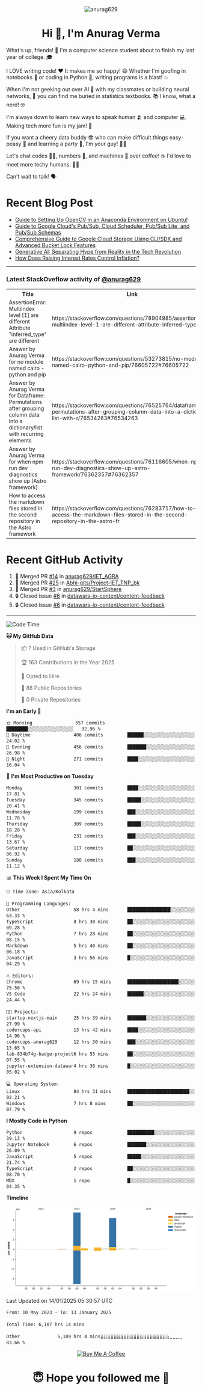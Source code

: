 

<p align="center"> <img src="https://komarev.com/ghpvc/?username=anurag629&label=Profile%20views&color=0e75b6&style=flat" alt="anurag629" /> </p>

<h1 align="center">Hi 👋, I'm Anurag Verma</h1>

What's up, friends! 👋 I'm a computer science student about to finish my last year of college. 🎓

I LOVE writing code! ❤️ It makes me so happy! 😄 Whether I'm goofing in notebooks 📓 or coding in Python 🐍, writing programs is a blast! 💥

When I'm not geeking out over AI 🤖 with my classmates or building neural networks, 🧠 you can find me buried in statistics textbooks. 📚 I know, what a nerd! 🤓

I'm always down to learn new ways to speak human 🫂 and computer 💻. Making tech more fun is my jam! 🍇

If you want a cheery data buddy 😎 who can make difficult things easy-peasy 🥝 and learning a party 🎉, I'm your guy! 🙋‍♂️

Let's chat codes 👨‍💻, numbers 🧮, and machines 🤖 over coffee! ☕ I'd love to meet more techy humans. 💁‍♂️

Can't wait to talk! 🗣️

# Recent Blog Post

<!-- BLOG-POST-LIST:START -->
- [Guide to Setting Up OpenCV in an Anaconda Environment on Ubuntu!](https://codercops.tech/blog/computer-vision-bootcamp/Guide-to-Setting-Up-OpenCV-in-an-Anaconda-Environment-on-Ubuntu!)
- [Guide to Google Cloud&#39;s Pub/Sub, Cloud Scheduler, Pub/Sub Lite, and Pub/Sub Schemas](https://codercops.tech/blog/google-cloud/Google-Clouds-Pub-Sub-Cloud-Scheduler-Pub-Sub-Lite-and-Pub-Sub-Schemas)
- [Comprehensive Guide to Google Cloud Storage Using CLI/SDK and Advanced Bucket Lock Features](https://codercops.tech/blog/google-cloud/Google-Cloud-Storage-Using-CLI-SDK-and-Advanced-Bucket-Lock-Features)
- [Generative AI: Separating Hype from Reality in the Tech Revolution](https://codercops.tech/blog/tech-latest-updates/generative-ai-seperating-hype-from-reality-in-the-tech-revolution)
- [How Does Raising Interest Rates Control Inflation?](https://codercops.tech/blog/startup-unicorn/how-does-raising-interest-rates-control-inflation)
<!-- BLOG-POST-LIST:END -->

---

### Latest StackOveflow activity of [@anurag629](https://github.com/anurag629)
<table>
  <tr><th>Title</th><th>Link</th></tr>
  <!-- STACKOVERFLOW:START --><tr><td>AssertionError: MultiIndex level [1] are different Attribute &quot;inferred_type&quot; are different</td><td>https://stackoverflow.com/questions/78904985/assertionerror-multiindex-level-1-are-different-attribute-inferred-type-are</td></tr><tr><td>Answer by Anurag Verma for no module named cairo - python and pip</td><td>https://stackoverflow.com/questions/53273815/no-module-named-cairo-python-and-pip/76605722#76605722</td></tr><tr><td>Answer by Anurag Verma for Dataframe: Permutations after grouping column data into a dictionary/list with recurring elements</td><td>https://stackoverflow.com/questions/76525764/dataframe-permutations-after-grouping-column-data-into-a-dictionary-list-with-r/76534263#76534263</td></tr><tr><td>Answer by Anurag Verma for when npm run dev diagnostics show up [Astro framework]</td><td>https://stackoverflow.com/questions/76116605/when-npm-run-dev-diagnostics-show-up-astro-framework/76362357#76362357</td></tr><tr><td>How to access the markdown files stored in the second repository in the Astro framework</td><td>https://stackoverflow.com/questions/76283717/how-to-access-the-markdown-files-stored-in-the-second-repository-in-the-astro-fr</td></tr><!-- STACKOVERFLOW:END -->
</table>

# Recent GitHub Activity
<!--START_SECTION:activity-->
1. 🎉 Merged PR [#14](https://github.com/anurag629/IET_AGRA/pull/14) in [anurag629/IET_AGRA](https://github.com/anurag629/IET_AGRA)
2. 🎉 Merged PR [#25](https://github.com/Abhi-gits/Project-IET_TNP_bk/pull/25) in [Abhi-gits/Project-IET_TNP_bk](https://github.com/Abhi-gits/Project-IET_TNP_bk)
3. 🎉 Merged PR [#3](https://github.com/anurag629/StartSphere/pull/3) in [anurag629/StartSphere](https://github.com/anurag629/StartSphere)
4. 🔒 Closed issue [#6](https://github.com/datawars-io-content/content-feedback/issues/6) in [datawars-io-content/content-feedback](https://github.com/datawars-io-content/content-feedback)
5. 🔒 Closed issue [#6](https://github.com/datawars-io-content/content-feedback/issues/6) in [datawars-io-content/content-feedback](https://github.com/datawars-io-content/content-feedback)
<!--END_SECTION:activity-->

---

<!--START_SECTION:waka-->
![Code Time](http://img.shields.io/badge/Code%20Time-6%2C090%20hrs%2049%20mins-blue)

**🐱 My GitHub Data** 

> 📦 ? Used in GitHub's Storage 
 > 
> 🏆 163 Contributions in the Year 2025
 > 
> 💼 Opted to Hire
 > 
> 📜 88 Public Repositories 
 > 
> 🔑 0 Private Repositories 
 > 
**I'm an Early 🐤** 

```text
🌞 Morning                557 commits         ████████░░░░░░░░░░░░░░░░░   32.96 % 
🌆 Daytime                406 commits         ██████░░░░░░░░░░░░░░░░░░░   24.02 % 
🌃 Evening                456 commits         ███████░░░░░░░░░░░░░░░░░░   26.98 % 
🌙 Night                  271 commits         ████░░░░░░░░░░░░░░░░░░░░░   16.04 % 
```
📅 **I'm Most Productive on Tuesday** 

```text
Monday                   301 commits         ████░░░░░░░░░░░░░░░░░░░░░   17.81 % 
Tuesday                  345 commits         █████░░░░░░░░░░░░░░░░░░░░   20.41 % 
Wednesday                199 commits         ███░░░░░░░░░░░░░░░░░░░░░░   11.78 % 
Thursday                 309 commits         █████░░░░░░░░░░░░░░░░░░░░   18.28 % 
Friday                   231 commits         ███░░░░░░░░░░░░░░░░░░░░░░   13.67 % 
Saturday                 117 commits         ██░░░░░░░░░░░░░░░░░░░░░░░   06.92 % 
Sunday                   188 commits         ███░░░░░░░░░░░░░░░░░░░░░░   11.12 % 
```


📊 **This Week I Spent My Time On** 

```text
🕑︎ Time Zone: Asia/Kolkata

💬 Programming Languages: 
Other                    58 hrs 4 mins       ████████████████░░░░░░░░░   63.33 % 
TypeScript               8 hrs 30 mins       ██░░░░░░░░░░░░░░░░░░░░░░░   09.28 % 
Python                   7 hrs 28 mins       ██░░░░░░░░░░░░░░░░░░░░░░░   08.15 % 
Markdown                 5 hrs 40 mins       ██░░░░░░░░░░░░░░░░░░░░░░░   06.18 % 
JavaScript               3 hrs 56 mins       █░░░░░░░░░░░░░░░░░░░░░░░░   04.29 % 

🔥 Editors: 
Chrome                   69 hrs 15 mins      ███████████████████░░░░░░   75.56 % 
VS Code                  22 hrs 24 mins      ██████░░░░░░░░░░░░░░░░░░░   24.44 % 

🐱‍💻 Projects: 
startup-nextjs-main      25 hrs 39 mins      ███████░░░░░░░░░░░░░░░░░░   27.99 % 
codercops-api            13 hrs 42 mins      ████░░░░░░░░░░░░░░░░░░░░░   14.96 % 
codercops-anurag629      12 hrs 30 mins      ███░░░░░░░░░░░░░░░░░░░░░░   13.65 % 
lab-834b74g-badge-project6 hrs 55 mins       ██░░░░░░░░░░░░░░░░░░░░░░░   07.55 % 
jupyter-extension-datawar4 hrs 36 mins       █░░░░░░░░░░░░░░░░░░░░░░░░   05.02 % 

💻 Operating System: 
Linux                    84 hrs 31 mins      ███████████████████████░░   92.21 % 
Windows                  7 hrs 8 mins        ██░░░░░░░░░░░░░░░░░░░░░░░   07.79 % 
```

**I Mostly Code in Python** 

```text
Python                   9 repos             ██████████░░░░░░░░░░░░░░░   39.13 % 
Jupyter Notebook         6 repos             ███████░░░░░░░░░░░░░░░░░░   26.09 % 
JavaScript               5 repos             █████░░░░░░░░░░░░░░░░░░░░   21.74 % 
TypeScript               2 repos             ██░░░░░░░░░░░░░░░░░░░░░░░   08.70 % 
MDX                      1 repo              █░░░░░░░░░░░░░░░░░░░░░░░░   04.35 % 
```



**Timeline**

![Lines of Code chart](https://raw.githubusercontent.com/anurag629/anurag629/main/assets/bar_graph.png)


 Last Updated on 14/01/2025 05:30:57 UTC
<!--END_SECTION:waka-->

<!--START_SECTION:waka-simple-->

```text
From: 10 May 2023 - To: 13 January 2025

Total Time: 6,107 hrs 14 mins

Other              5,109 hrs 4 mins⣿⣿⣿⣿⣿⣿⣿⣿⣿⣿⣿⣿⣿⣿⣿⣿⣿⣿⣿⣿⣷⣀⣀⣀⣀   83.66 %
```

<!--END_SECTION:waka-simple-->

<p align="center"> 
<a href="https://www.buymeacoffee.com/anurag629" target="_blank"><img src="https://cdn.buymeacoffee.com/buttons/default-orange.png" alt="Buy Me A Coffee" height="60" width="250"></a>
</p>


<h1 align="center"> 😇 Hope you followed me 🥰  </h1>
